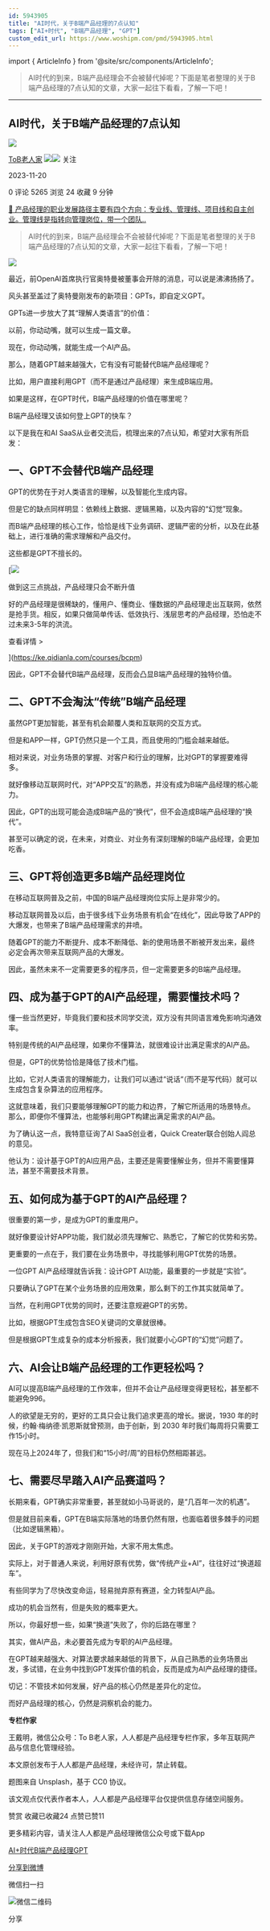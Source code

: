```yaml
---
id: 5943905
title: "AI时代，关于B端产品经理的7点认知"
tags: ["AI+时代", "B端产品经理", "GPT"]
custom_edit_url: https://www.woshipm.com/pmd/5943905.html
---
```

import { ArticleInfo } from '@site/src/components/ArticleInfo';

<ArticleInfo
    author="ToB老人家"
    authorLink="https://www.woshipm.com/u/859990"
    published="2023-11-20"
    views={5265}
    comments={0}
    collects={24}
/>

> AI时代的到来，B端产品经理会不会被替代掉呢？下面是笔者整理的关于B端产品经理的7点认知的文章，大家一起往下看看，了解一下吧！

---

## AI时代，关于B端产品经理的7点认知

[![](https://static.woshipm.com/APP_U_202112_20211230144110_3012.jpeg?imageView2/1/w/72/h/72/q/100)](https://www.woshipm.com/u/859990)

[ToB老人家](https://www.woshipm.com/u/859990) ![](https://static.woshipm.com/tag/1121_1@2x.png)![](https://static.woshipm.com/tag/2103_1@2x.png) 关注

2023-11-20

0 评论 5265 浏览 24 收藏 9 分钟

[🔗 产品经理的职业发展路径主要有四个方向：专业线、管理线、项目线和自主创业。管理线是指转向管理岗位，带一个团队..](https://ke.qidianla.com/courses/90pm)

> AI时代的到来，B端产品经理会不会被替代掉呢？下面是笔者整理的关于B端产品经理的7点认知的文章，大家一起往下看看，了解一下吧！

![](https://image.woshipm.com/2023/04/13/deb33d5a-d9df-11ed-8fc2-00163e0b5ff3.jpg)

最近，前OpenAI首席执行官奥特曼被董事会开除的消息，可以说是沸沸扬扬了。

风头甚至盖过了奥特曼刚发布的新项目：GPTs，即自定义GPT。

GPTs进一步放大了其“理解人类语言”的价值：

以前，你动动嘴，就可以生成一篇文章。

现在，你动动嘴，就能生成一个AI产品。

那么，随着GPT越来越强大，它有没有可能替代B端产品经理呢？

比如，用户直接利用GPT（而不是通过产品经理）来生成B端应用。

如果是这样，在GPT时代，B端产品经理的价值在哪里呢？

B端产品经理又该如何登上GPT的快车？

以下是我在和AI SaaS从业者交流后，梳理出来的7点认知，希望对大家有所启发：

## 一、GPT不会替代B端产品经理

GPT的优势在于对人类语言的理解，以及智能化生成内容。

但是它的缺点同样明显：依赖线上数据、逻辑黑箱，以及内容的“幻觉”现象。

而B端产品经理的核心工作，恰恰是线下业务调研、逻辑严密的分析，以及在此基础上，进行准确的需求理解和产品交付。

这些都是GPT不擅长的。

[![](https://image.woshipm.com/2023/07/27/1788a218-2c7f-11ee-b91f-00163e0b5ff3.png)

做到这三点挑战，产品经理只会不断升值

好的产品经理是很稀缺的，懂用户、懂商业、懂数据的产品经理走出互联网，依然是抢手货。相反，如果只做简单传话、低效执行、浅层思考的产品经理，恐怕走不过未来3-5年的洪流。

查看详情 >

](https://ke.qidianla.com/courses/bcpm)

因此，GPT不会替代B端产品经理，反而会凸显B端产品经理的独特价值。

## 二、GPT不会淘汰“传统”B端产品经理

虽然GPT更加智能，甚至有机会颠覆人类和互联网的交互方式。

但是和APP一样，GPT仍然只是一个工具，而且使用的门槛会越来越低。

相对来说，对业务场景的掌握、对客户和行业的理解，比对GPT的掌握要难得多。

就好像移动互联网时代，对“APP交互”的熟悉，并没有成为B端产品经理的核心能力。

因此，GPT的出现可能会造成B端产品的“换代”，但不会造成B端产品经理的“换代”。

甚至可以确定的说，在未来，对商业、对业务有深刻理解的B端产品经理，会更加吃香。

## 三、GPT将创造更多B端产品经理岗位

在移动互联网普及之前，中国的B端产品经理岗位实际上是非常少的。

移动互联网普及以后，由于很多线下业务场景有机会“在线化”，因此导致了APP的大爆发，也带来了B端产品经理需求的井喷。

随着GPT的能力不断提升、成本不断降低、新的使用场景不断被开发出来，最终必定会再次带来互联网产品的大爆发。

因此，虽然未来不一定需要更多的程序员，但一定需要更多的B端产品经理。

## 四、成为基于GPT的AI产品经理，需要懂技术吗？

懂一些当然更好，毕竟我们要和技术同学交流，双方没有共同语言难免影响沟通效率。

特别是传统的AI产品经理，如果你不懂算法，就很难设计出满足需求的AI产品。

但是，GPT的优势恰恰是降低了技术门槛。

比如，它对人类语言的理解能力，让我们可以通过“说话“（而不是写代码）就可以生成包含复杂算法的应用程序。

这就意味着，我们只要能够理解GPT的能力和边界，了解它所适用的场景特点。那么，即便你不懂算法，也能够利用GPT构建出满足需求的AI产品。

为了确认这一点，我特意征询了AI SaaS创业者，Quick Creater联合创始人阎总的意见。

他认为：设计基于GPT的AI应用产品，主要还是需要懂解业务，但并不需要懂算法，甚至不需要技术背景。

## 五、如何成为基于GPT的AI产品经理？

很重要的第一步，是成为GPT的重度用户。

就好像要设计好APP功能，我们就必须先理解它、熟悉它，了解它的优势和劣势。

更重要的一点在于，我们要在业务场景中，寻找能够利用GPT优势的场景。

一位GPT AI产品经理就告诉我：设计GPT AI功能，最重要的一步就是“实验”。

只要确认了GPT在某个业务场景的应用效果，那么剩下的工作其实就简单了。

当然，在利用GPT优势的同时，还要注意规避GPT的劣势。

比如，根据GPT生成包含SEO关键词的文章就很棒。

但是根据GPT生成复杂的成本分析报表，我们就要小心GPT的“幻觉”问题了。

## 六、AI会让B端产品经理的工作更轻松吗？

AI可以提高B端产品经理的工作效率，但并不会让产品经理变得更轻松，甚至都不能避免996。

人的欲望是无穷的，更好的工具只会让我们追求更高的增长。据说，1930 年的时候，约翰·梅纳德·凯恩斯就曾预测，由于创新，到 2030 年时我们每周将只需要工作15小时。

现在马上2024年了，但我们和“15小时/周”的目标仍然相距甚远。

## 七、需要尽早踏入AI产品赛道吗？

长期来看，GPT确实非常重要，甚至就如小马哥说的，是“几百年一次的机遇”。

但是就目前来看，GPT在B端实际落地的场景仍然有限，也面临着很多棘手的问题（比如逻辑黑箱）。

因此，关于GPT的游戏才刚刚开始，大家不用太焦虑。

实际上，对于普通人来说，利用好原有优势，做“传统产业+AI”，往往好过“换道超车”。

有些同学为了尽快改变命运，轻易抛弃原有赛道，全力转型AI产品。

成功的机会当然有，但是失败的概率更大。

所以，你最好想一些，如果“换道”失败了，你的后路在哪里？

其实，做AI产品，未必要首先成为专职的AI产品经理。

在GPT越来越强大、对算法要求越来越低的背景下，从自己熟悉的业务场景出发，多试错，在业务中找到GPT发挥价值的机会，反而是成为AI产品经理的捷径。

切记：不管技术如何发展，好产品的核心仍然是差异化的定位。

而好产品经理的核心，仍然是洞察机会的能力。

**专栏作家**

王戴明，微信公众号：To B老人家，人人都是产品经理专栏作家，多年互联网产品与信息化管理经验。

本文原创发布于人人都是产品经理，未经许可，禁止转载。

题图来自 Unsplash，基于 CC0 协议。

该文观点仅代表作者本人，人人都是产品经理平台仅提供信息存储空间服务。

赞赏 收藏已收藏24 点赞已赞11

更多精彩内容，请关注人人都是产品经理微信公众号或下载App

[AI+时代](https://www.woshipm.com/tag/ai%e6%97%b6%e4%bb%a3)[B端产品经理](https://www.woshipm.com/tag/b%e7%ab%af%e4%ba%a7%e5%93%81%e7%bb%8f%e7%90%86)[GPT](https://www.woshipm.com/tag/gpt)

[分享到微博](https://service.weibo.com/share/share.php?appkey=2775287854&title=AI时代，关于B端产品经理的7点认知&url=https://www.woshipm.com/pmd/5943905.html&pic=https://image.woshipm.com/2023/04/13/deb33d5a-d9df-11ed-8fc2-00163e0b5ff3.jpg)

微信扫一扫

![微信二维码](https://api.pwmqr.com/qrcode/create/?url=https://www.woshipm.com/pmd/5943905.html)

分享